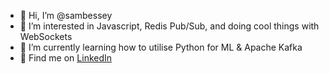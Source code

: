 - 👋 Hi, I’m @sambessey
- 👀 I’m interested in Javascript, Redis Pub/Sub, and doing cool things with WebSockets
- 🌱 I’m currently learning how to utilise Python for ML & Apache Kafka
- 🔗 Find me on [LinkedIn](https://www.linkedin.com/in/sambessey/)

<!---
sambessey/sambessey is a ✨ special ✨ repository because its `README.md` (this file) appears on your GitHub profile.
You can click the Preview link to take a look at your changes.
--->
